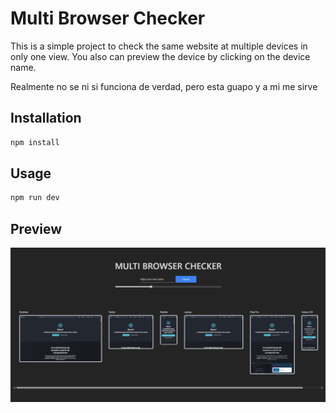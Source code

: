 # Multi Browser Checker

This is a simple project to check the same website at multiple devices in only one view. You also can preview the device by clicking on the device name.

Realmente no se ni si funciona de verdad, pero esta guapo y a mi me sirve

## Installation

```bash
npm install
```

## Usage

```bash
npm run dev
```

## Preview

![Preview](./src/assets/preview.png)
